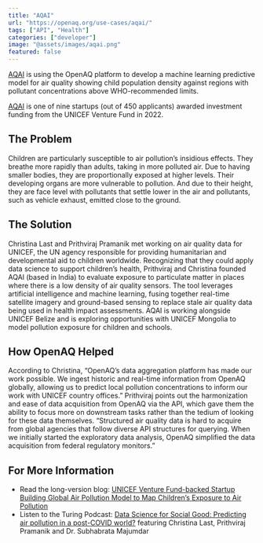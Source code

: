 ```yaml
---
title: "AQAI"
url: "https://openaq.org/use-cases/aqai/"
tags: ["API", "Health"]
categories: ["developer"]
image: "@assets/images/aqai.png"
featured: false
---
```


[AQAI](https://www.aqai.xyz/) is using the OpenAQ platform to develop a machine learning predictive model for air quality showing child population density against regions with pollutant concentrations above WHO-recommended limits.

[AQAI](https://www.aqai.xyz/) is one of nine startups (out of 450 applicants) awarded investment funding from the UNICEF Venture Fund in 2022.

## The Problem

Children are particularly susceptible to air pollution’s insidious effects. They breathe more rapidly than adults, taking in more polluted air. Due to having smaller bodies, they are proportionally exposed at higher levels. Their developing organs are more vulnerable to pollution. And due to their height, they are face level with pollutants that settle lower in the air and pollutants, such as vehicle exhaust, emitted close to the ground.

## The Solution

Christina Last and Prithviraj Pramanik met working on air quality data for UNICEF, the UN agency responsible for providing humanitarian and developmental aid to children worldwide. Recognizing that they could apply data science to support children’s health, Prithviraj and Christina founded AQAI (based in India) to evaluate exposure to particulate matter in places where there is a low density of air quality sensors. The tool leverages artificial intelligence and machine learning, fusing together real-time satellite imagery and ground-based sensing to replace stale air quality data being used in health impact assessments. AQAI is working alongside UNICEF Belize and is exploring opportunities with UNICEF Mongolia to model pollution exposure for children and schools.

<!-- {{< figure src="@assets/images/aqai_dashboard.gif" title= "Exploring air pollution exposure for children in Lima, Peru using the AQAI dashboard. Image courtesy of AQAI." alt= "" >}} -->

## How OpenAQ Helped

According to Christina, “OpenAQ’s data aggregation platform has made our work possible. We ingest historic and real-time information from OpenAQ globally, allowing us to predict local pollution concentrations to inform our work with UNICEF country offices.” Prithviraj points out the harmonization and ease of data acquisition from OpenAQ via the API, which gave them the ability to focus more on downstream tasks rather than the tedium of looking for these data themselves. “Structured air quality data is hard to acquire from global agencies that follow diverse API structures for querying. When we initially started the exploratory data analysis, OpenAQ simplified the data acquisition from federal regulatory monitors.”

## For More Information

- Read the long-version blog: [UNICEF Venture Fund-backed Startup Building Global Air Pollution Model to Map Children’s Exposure to Air Pollution](https://medium.com/@openaq/openaq-use-case-unicef-venture-fund-backed-startup-building-global-air-pollution-model-to-map-f4cd69416634)
- Listen to the Turing Podcast: [Data Science for Social Good: Predicting air pollution in a post-COVID world?](https://turing.podbean.com/e/solve-for-good-is-the-air-harming-children-s-health/) featuring Christina Last, Prithviraj Pramanik and Dr. Subhabrata Majumdar
